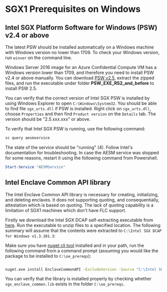# SGX1 Prerequisites on Windows

## Intel SGX Platform Software for Windows (PSW) v2.4 or above

The latest PSW should be installed automatically on a Windows machine with Windows
version no lower than 1709. To check your Windows version, run `winver` on the
command line.

Windows Server 2016 image for an Azure Confidential Compute VM has a Windows version
lower than 1709, and therefore you need to install PSW v2.4 or above manually.
You can download [PSW v2.5](http://registrationcenter-download.intel.com/akdlm/irc_nas/16115/Intel%20SGX%20PSW%20for%20Windows%20v2.5.101.3.exe),
extract the zipped files, and run the executable under folder **PSW_EXE_RS2_and_before**
to install PSW 2.5.

You can verify that the correct version of Intel SGX PSW is installed by using
Windows Explorer to open `C:\Windows\System32`. You should be able to find
file `sgx_urts.dll` if PSW is installed. Right click on `sgx_urts.dll`,
choose `Properties` and then find `Product version` on the `Details` tab.
The version should be "2.5.xxx.xxx" or above.

To verify that Intel SGX PSW is running, use the following command:

```cmd
sc query aesmservice
```

The state of the service should be "running" (4). Follow Intel's documentation for
troubleshooting. In case the AESM service was stopped for some reasons, restart it
using the following command from Powershell.

```powershell
Start-Service "AESMService"
```

## Intel Enclave Common API library

The Intel Enclave Common API library is necessary for creating, initializing, and deleting enclaves.
It does not supporting quoting, and consequentially, attestation which is based on quoting. The lack
of quoting capability is a limitation of SGX1 machines which don't have FLC support.

Firstly we download the Intel SGX DCAP self-extracting executable from [here](http://registrationcenter-download.intel.com/akdlm/irc_nas/16114/Intel%20SGX%20DCAP%20for%20Windows%20v1.3.101.3.exe). Run the executable to unzip files to a specified location.
The following summary will assume that the contents were extracted to `C:\Intel SGX DCAP for Windows v1.3.101.3`:

Make sure you have [nuget cli tool](https://dist.nuget.org/win-x86-commandline/latest/nuget.exe) installed and in your path,
run the following command from a command prompt (assuming you would like the package to be installed to `C:\oe_prereqs`):
```cmd

nuget.exe install EnclaveCommonAPI -ExcludeVersion -Source "C:\Intel SGX DCAP for Windows v1.3.101.3\nuget" -OutputDirectory C:\path\to\where\you\would\like\to\install\intel_nuget_packages

```

You can verify that the library is installed properly by checking whether `sgx_enclave_common.lib` exists in the folder `C:\oe_prereqs`.
